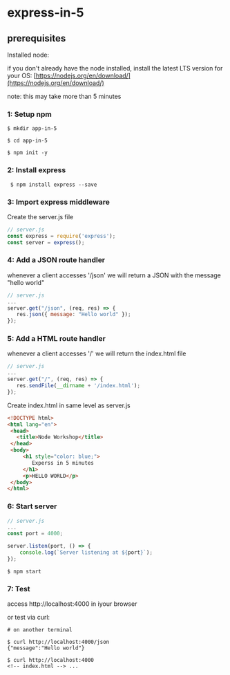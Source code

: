 # express-in-5

## prerequisites
Installed node:

if you don't already have the node installed,
install the latest LTS version for your OS:
[https://nodejs.org/en/download/](https://nodejs.org/en/download/)

note: this may take more than 5 minutes


### 1: Setup npm
``` $ mkdir app-in-5 ```

``` $ cd app-in-5 ```

``` $ npm init -y ```

### 2:  Install express
``` $ npm install express --save```

### 3:  Import express middleware
Create the server.js file
```javascript
// server.js
const express = require('express');
const server = express();

```

### 4: Add a JSON route handler 
whenever a client accesses '/json' we will return a JSON with the message "hello world"
```javascript
// server.js
...
server.get("/json", (req, res) => {
   res.json({ message: "Hello world" });
});
```

### 5: Add a HTML route handler  
whenever a client accesses '/' we will return the index.html file
```javascript
// server.js
...
server.get("/", (req, res) => {
   res.sendFile(__dirname + '/index.html');
});
```
Create index.html in same level as server.js
```html
<!DOCTYPE html>
<html lang="en">
 <head>
   <title>Node Workshop</title>
 </head>
 <body>
     <h1 style="color: blue;">
        Experss in 5 minutes
     </h1>
     <p>HELLO WORLD</p>
 </body>
</html>
```

### 6: Start server
```javascript
// server.js
...
const port = 4000;

server.listen(port, () => {
    console.log(`Server listening at ${port}`);
});
```

```
$ npm start
```

### 7: Test
access http://localhost:4000 in iyour browser

or test via curl:
```
# on another terminal

$ curl http://localhost:4000/json
{"message":"Hello world"}

$ curl http://localhost:4000
<!-- index.html --> ...
```
